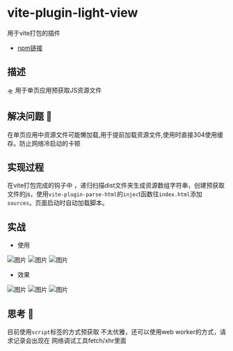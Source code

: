 # vite-plugin-light-view 
用于vite打包的插件
- [npm链接](https://www.npmjs.com/package/vite-plugin-light-view) 

## 描述
🛸 用于单页应用预获取JS资源文件
## 解决问题 🐛
在单页应用中资源文件可能懒加载,用于提前加载资源文件,使用时直接304使用缓存。防止网络冷启动的卡顿
## 实现过程
在vite打包完成的钩子中 ，递归扫描dist文件夹生成资源数组字符串，创建预获取文件的js，使用`vite-plugin-parse-html`的`injec`t函数往`index.html`添加`sources`。页面启动时自动加载脚本。
## 实战
- 使用

![图片](https://github.com/github262302/vite-plugin-lignt-view/assets/71603326/5c0a167c-bd74-41f7-8071-f521ad3d9418)
![图片](https://github.com/github262302/vite-plugin-lignt-view/assets/71603326/6070f970-ea42-471a-af95-07d79e407547)
![图片](https://github.com/github262302/vite-plugin-lignt-view/assets/71603326/4a64a50d-b15a-4a22-a53a-d5f18b479d09)
- 效果

![图片](https://github.com/github262302/vite-plugin-lignt-view/assets/71603326/899c8fdb-f59f-44d8-a798-1c5fa31c865a)
![图片](https://github.com/github262302/vite-plugin-lignt-view/assets/71603326/5ffd28b2-17a7-4194-b30c-ec17410cc741)
![图片](https://github.com/github262302/vite-plugin-lignt-view/assets/71603326/676c677d-5ef0-417a-8e39-f0e7dcf39eb7)
## 思考 🤔
目前使用`script`标签的方式预获取 不太优雅，还可以使用web worker的方式，请求记录会出现在 网络调试工具fetch/xhr里面
